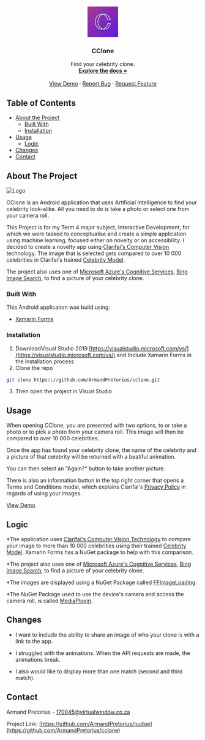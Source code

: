 <!--Nudge README.MD-->

<!-- PROJECT LOGO -->
<br />
<p align="center">
  <a href="https://github.com/ArmandPretorius/cclone">
    <img src="cclone/cclone.Android/Resources/mipmap-hdpi/icon.png" alt="Logo" height="80" radius="40"/>
  </a>

  <h3 align="center">CClone</h3>

  <p align="center">
    Find your celebrity clone.
    <br />
    <a href="https://github.com/ArmandPretorius/cclone"><strong>Explore the docs »</strong></a>
    <br />
    <br />
    <a href="https://github.com/ArmandPretorius/cclone">View Demo</a>
    ·
    <a href="https://github.com/ArmandPretorius/nudge/issues">Report Bug</a>
    ·
    <a href="https://github.com/ArmandPretorius/nudge/issues">Request Feature</a>
  </p>
</p>



<!-- TABLE OF CONTENTS -->
## Table of Contents

* [About the Project](#about-the-project)
  * [Built With](#built-with)
  * [Installation](#installation)
* [Usage](#usage)
  * [Logic](#logic)
* [Changes](#changes)
* [Contact](#contact)

<!-- ABOUT THE PROJECT -->
## About The Project


<img src="nudge_screenshot.png" alt="Logo" width="180">

CClone is an Android application that uses Artificial Intelligence to find your celebrity look-alike. All you need to do is take a photo or select one from your camera roll.

This Project is for my Term 4 major subject, Interactive Development, for which we were tasked to conceptualise and create a simple application using machine learning, focused either on novelty or on accessibility. I decided to create a novelty app using <a href="https://www.clarifai.com/technology">Clarifai's Computer Vision</a> technology. The image that is selected gets compared to over 10 000 celebrities in Clarifai's trained <a href="https://www.clarifai.com/models/celebrity-image-recognition-model-e466caa0619f444ab97497640cefc4dc">Celebrity Model</a>.

The project also uses one of <a href="https://azure.microsoft.com/en-us/services/cognitive-services/">Microsoft Azure's Cognitive Services</a>, <a href="https://azure.microsoft.com/en-us/services/cognitive-services/bing-image-search-api/">Bing Image Search</a>, to find a picture of your celebrity clone.

### Built With
This Android application was build using:
* [Xamarin Forms](https://dotnet.microsoft.com/apps/xamarin/xamarin-forms)


### Installation

1. DownloadVisual Studio 2019 [https://visualstudio.microsoft.com/vs/](https://visualstudio.microsoft.com/vs/) and Include Xamarin Forms in the installation process
2. Clone the repo
```sh
git clone https:://github.com/ArmandPretorius/cclone.git
```
3. Then open the project in Visual Studio

<!-- USAGE -->
## Usage

When opening CClone, you are presented with two options, to or take a photo or to pick a photo from your camera roll. This image will then be compared to over 10 000 celebrities.

Once the app has found your celebrity clone, the name of the celebrity and a picture of that celebrity will be returned with a beatiful animation.

You can then select an "Again?" button to take another picture.

There is also an information button in the top right corner that opens a Terms and Conditions modal, which explains Clarifai's <a href="https://www.clarifai.com/privacy">Privacy Policy</a> in regards of using your images.


[View Demo]()
<!-- HOW DOES IT WORK -->
## Logic

*The application uses [Clarifai's Computer Vision Technology](https://www.clarifai.com/technology) to compare your image to more than 10 000 celebrities using their trained [Celebrity Model](https://www.clarifai.com/models/celebrity-image-recognition-model-e466caa0619f444ab97497640cefc4dc). Xamarin Forms has a NuGet package to help with this comparison.

*The project also uses one of [Microsoft Azure's Cognitive Services](https://azure.microsoft.com/en-us/services/cognitive-services/), [Bing Image Search](https://azure.microsoft.com/en-us/services/cognitive-services/bing-image-search-api/), to find a picture of your celebrity clone.


*The images are displayed using a NuGet Package called [FFImageLoading](https://github.com/luberda-molinet/FFImageLoading).

*The NuGet Package used to use the device's camera and access the camera roll, is called [MediaPlugin](https://github.com/jamesmontemagno/MediaPlugin).


<!-- Changes Made -->
## Changes

* I want to include the ability to share an image of who your clone is with a link to the app.

* I struggled with the animations. When the API requests are made, the animations break.

* I also would like to display more than one match (second and third match).


<!-- CONTACT -->
## Contact

Armand Pretorius - 170045@virtualwindow.co.za

Project Link: [https://github.com/ArmandPretorius/nudge](https://github.com/ArmandPretorius/cclone)







<!-- MARKDOWN LINKS & IMAGES -->
[product-screenshot]: nudge_screenshot.png
